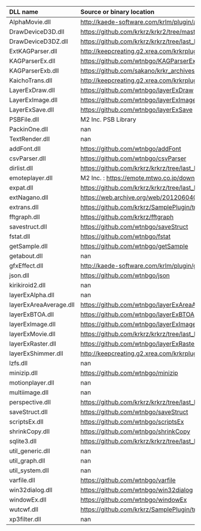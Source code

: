 | DLL name               | Source or binary location                                                                               |
|:-----------------------|:--------------------------------------------------------------------------------------------------------|
| AlphaMovie.dll         | http://kaede-software.com/krlm/plugin/alphamovie.zip                                                    |
| DrawDeviceD3D.dll      | https://github.com/krkrz/krkr2/tree/master/kirikiri2/trunk/kirikiri2/src/plugins/win32/drawdeviceD3D    |
| DrawDeviceD3DZ.dll     | https://github.com/krkrz/krkrz/tree/last_hodgepodge_repository/src/plugins/win32/drawdeviceD3D          |
| ExtKAGParser.dll       | http://keepcreating.g2.xrea.com/krkrplugins/ExtKAGParser/ExtKAGParser-0143.zip                          |
| KAGParserEx.dll        | https://github.com/wtnbgo/KAGParserEx                                                                   |
| KAGParserExb.dll       | https://github.com/sakano/krkr_archives/tree/master/kagex_plugin/KAGParserExb                           |
| KaichoTrans.dll        | http://keepcreating.g2.xrea.com/krkrplugins/KaichoTrans/KaichoTrans.zip                                 |
| LayerExDraw.dll        | https://github.com/wtnbgo/layerExDraw                                                                   |
| LayerExImage.dll       | https://github.com/wtnbgo/layerExImage                                                                  |
| LayerExSave.dll        | https://github.com/wtnbgo/layerExSave                                                                   |
| PSBFile.dll            | M2 Inc. PSB Library                                                                                     |
| PackinOne.dll          | nan                                                                                                     |
| TextRender.dll         | nan                                                                                                     |
| addFont.dll            | https://github.com/wtnbgo/addFont                                                                       |
| csvParser.dll          | https://github.com/wtnbgo/csvParser                                                                     |
| dirlist.dll            | https://github.com/krkrz/krkrz/tree/last_hodgepodge_repository/src/plugins/win32/dirlist                |
| emoteplayer.dll        | M2 Inc. : https://emote.mtwo.co.jp/download/                                                            |
| expat.dll              | https://github.com/krkrz/krkrz/tree/last_hodgepodge_repository/src/plugins/win32/expat                  |
| extNagano.dll          | https://web.archive.org/web/20120604091809fw_/http://ymtkyk.sakura.ne.jp/krkr.STG/plugin/extNagano.html |
| extrans.dll            | https://github.com/krkrz/SamplePlugin/tree/master/extrans                                               |
| fftgraph.dll           | https://github.com/krkrz/fftgraph                                                                       |
| savestruct.dll         | https://github.com/wtnbgo/saveStruct                                                                    |
| fstat.dll              | https://github.com/wtnbgo/fstat                                                                         |
| getSample.dll          | https://github.com/wtnbgo/getSample                                                                     |
| getabout.dll           | nan                                                                                                     |
| gfxEffect.dll          | http://kaede-software.com/krlm/plugin/gfx_effect.zip                                                    |
| json.dll               | https://github.com/wtnbgo/json                                                                          |
| kirikiroid2.dll        | nan                                                                                                     |
| layerExAlpha.dll       | nan                                                                                                     |
| layerExAreaAverage.dll | https://github.com/wtnbgo/layerExAreaAverage                                                            |
| layerExBTOA.dll        | https://github.com/wtnbgo/layerExBTOA                                                                   |
| layerExImage.dll       | https://github.com/wtnbgo/layerExImage                                                                  |
| layerExMovie.dll       | https://github.com/krkrz/krkrz/tree/last_hodgepodge_repository/src/plugins/win32/layerExMovie           |
| layerExRaster.dll      | https://github.com/wtnbgo/layerExRaster                                                                 |
| layerExShimmer.dll     | http://keepcreating.g2.xrea.com/krkrplugins/ShimmerPlugin/layerExShimmer.zip                            |
| lzfs.dll               | nan                                                                                                     |
| minizip.dll            | https://github.com/wtnbgo/minizip                                                                       |
| motionplayer.dll       | nan                                                                                                     |
| multiimage.dll         | nan                                                                                                     |
| perspective.dll        | https://github.com/krkrz/krkrz/tree/last_hodgepodge_repository/src/plugins/win32/layerExPerspective     |
| saveStruct.dll         | https://github.com/wtnbgo/saveStruct                                                                    |
| scriptsEx.dll          | https://github.com/wtnbgo/scriptsEx                                                                     |
| shrinkCopy.dll         | https://github.com/wtnbgo/shrinkCopy                                                                    |
| sqlite3.dll            | https://github.com/krkrz/krkrz/tree/last_hodgepodge_repository/src/plugins/win32/sqlite3                |
| util_generic.dll       | nan                                                                                                     |
| util_graph.dll         | nan                                                                                                     |
| util_system.dll        | nan                                                                                                     |
| varfile.dll            | https://github.com/wtnbgo/varfile                                                                       |
| win32dialog.dll        | https://github.com/wtnbgo/win32dialog                                                                   |
| windowEx.dll           | https://github.com/wtnbgo/windowEx                                                                      |
| wutcwf.dll             | https://github.com/krkrz/SamplePlugin/tree/master/wutcwf                                                |
| xp3filter.dll          | nan                                                                                                     |
